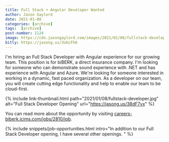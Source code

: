 ```yaml
---
title: Full Stack + Angular Developer Wanted
author: Jason Gaylord
date: 2021-01-08
categories: [archive]
tags:  [archive]
post-number: 1124
image: https://cdn.jasongaylord.com/images/2021/01/08/fullstack-developer.jpg
bitly: https://jasong.us/3okLFhA
---
```


I'm hiring an Full Stack Developer with Angular experience for our growing team. This position is for biBERK, a direct insurance company. I'm looking for someone who can demonstrate sound experience with .NET and has experience with Angular and Azure. We're looking for someone interested in working in a dynamic, fast paced organization. As a developer on our team, you will create cutting edge functionality and help to enable our team to be cloud-first. 

{% include link-thumbnail.html path="2021/01/08/fullstack-developer.jpg" alt="Full Stack Developer Opening" url="https://jasong.us/38dF7vx" %}

You can read more about the opportunity by visiting [careers-biberk.icims.com/jobs/2810/job](https://jasong.us/38dF7vx).

{% include snippets/job-opportunities.html intro="In addition to our Full Stack Developer opening, I have several other openings. " %}
